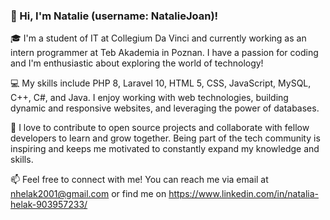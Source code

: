 ### 👋 Hi, I'm Natalie (username: NatalieJoan)!

🎓 I'm a student of IT at Collegium Da Vinci and currently working as an intern programmer at Teb Akademia in Poznan. I have a passion for coding and I'm enthusiastic about exploring the world of technology!

💻 My skills include PHP 8, Laravel 10, HTML 5, CSS, JavaScript, MySQL, C++, C#, and Java. I enjoy working with web technologies, building dynamic and responsive websites, and leveraging the power of databases.

🌟 I love to contribute to open source projects and collaborate with fellow developers to learn and grow together. Being part of the tech community is inspiring and keeps me motivated to constantly expand my knowledge and skills.

📫 Feel free to connect with me! You can reach me via email at nhelak2001@gmail.com or find me on https://www.linkedin.com/in/natalia-helak-903957233/
